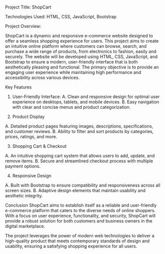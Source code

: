 Project Title: ShopCart

Technologies Used: HTML, CSS, JavaScript, Bootstrap

Project Overview:

ShopCart is a dynamic and responsive e-commerce website designed to offer a seamless shopping experience for users. This project aims to create an intuitive online platform where customers can browse, search, and purchase a wide range of products, from electronics to fashion, easily and securely.
The website will be developed using HTML, CSS, JavaScript, and Bootstrap to ensure a modern, user-friendly interface that is both aesthetically pleasing and functional. The primary objective is to provide an engaging user experience while maintaining high performance and accessibility across various devices.

Key Features
1. User-Friendly Interface:
A. Clean and responsive design for optimal user experience on desktops, tablets, and mobile devices.
B. Easy navigation with clear and concise menus and product categorization.

2. Product Display

A. Detailed product pages featuring images, descriptions, specifications, and customer reviews.
B. Ability to filter and sort products by categories, prices, ratings, and more.

3. Shopping Cart & Checkout

A. An intuitive shopping cart system that allows users to add, update, and remove items.
B. Secure and streamlined checkout process with multiple payment options.

4. Responsive Design

A. Built with Bootstrap to ensure compatibility and responsiveness across all screen sizes.
B. Adaptive design elements that maintain usability and aesthetic integrity.

Conclusion
ShopCart aims to establish itself as a reliable and user-friendly e-commerce platform that caters to the diverse needs of online shoppers. With a focus on user experience, functionality, and security, ShopCart will provide a robust solution for both customers and business owners in the digital marketplace.

The project leverages the power of modern web technologies to deliver a high-quality product that meets contemporary standards of design and usability, ensuring a satisfying shopping experience for all users.




